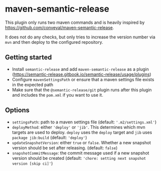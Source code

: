 # maven-semantic-release

This plugin only runs two maven commands and is heavily inspired by https://github.com/conveyal/maven-semantic-release.

It does not do any checks, but only tries to increase the version number via `mvn` and then deploy to the configured repository.

## Getting started

* Install `semantic-release` and add `maven-semantic-release` as a plugin (https://semantic-release.gitbook.io/semantic-release/usage/plugins)
* Configure `mavenSettingsPath` or ensure that a maven settings file exists in the expected path
* Make sure that the `@semantic-release/git` plugin runs after this plugin and includes the `pom.xml` if you want to use it.

## Options

* `settingsPath`: path to a maven settings file (default: `'.m2/settings.xml'`)
* `deployMethod`: either `'deploy'` or `'jib'`. This determines which mvn targets are used to deploy. `deploy` uses the `deploy` target and `jib` uses `package jib:build` (default: `'deploy'`)
* `updateSnapshotVersion`: either `true` or `false`. Whether a new snapshot version should be set after releasing. (default: `false`)
* `snapshotCommitMessage`: the commit message used if a new snapshot version should be created (default: `'chore: setting next snapshot version [skip ci]'`)
